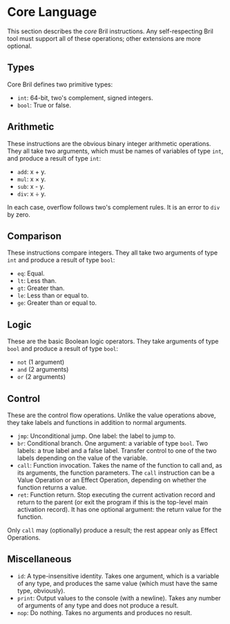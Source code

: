 Core Language
=============

This section describes the *core* Bril instructions.
Any self-respecting Bril tool must support all of these operations; other extensions are more optional.

Types
-----

Core Bril defines two primitive types:

* `int`: 64-bit, two's complement, signed integers.
* `bool`: True or false.

Arithmetic
----------

These instructions are the obvious binary integer arithmetic operations.
They all take two arguments, which must be names of variables of type `int`, and produce a result of type `int`:

* `add`: x + y.
* `mul`: x × y.
* `sub`: x - y.
* `div`: x ÷ y.

In each case, overflow follows two's complement rules.
It is an error to `div` by zero.

Comparison
----------

These instructions compare integers.
They all take two arguments of type `int` and produce a result of type `bool`:

* `eq`: Equal.
* `lt`: Less than.
* `gt`: Greater than.
* `le`: Less than or equal to.
* `ge`: Greater than or equal to.

Logic
-----

These are the basic Boolean logic operators.
They take arguments of type `bool` and produce a result of type `bool`:

* `not` (1 argument)
* `and` (2 arguments)
* `or` (2 arguments)

Control
-------

These are the control flow operations.
Unlike the value operations above, they take labels and functions in addition to normal arguments.

* `jmp`: Unconditional jump. One label: the label to jump to.
* `br`: Conditional branch. One argument: a variable of type `bool`. Two labels: a true label and a false label. Transfer control to one of the two labels depending on the value of the variable.
* `call`: Function invocation. Takes the name of the function to call and, as its arguments, the function parameters. The `call` instruction can be a Value Operation or an Effect Operation, depending on whether the function returns a value.
* `ret`: Function return. Stop executing the current activation record and return to the parent (or exit the program if this is the top-level main activation record). It has one optional argument: the return value for the function.

Only `call` may (optionally) produce a result; the rest appear only as Effect Operations.

Miscellaneous
-------------

* `id`: A type-insensitive identity. Takes one argument, which is a variable of any type, and produces the same value (which must have the same type, obviously).
* `print`: Output values to the console (with a newline). Takes any number of arguments of any type and does not produce a result.
* `nop`: Do nothing. Takes no arguments and produces no result.
